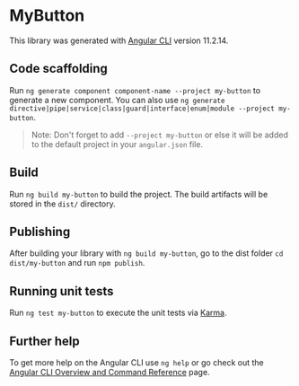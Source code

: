 # MyButton

This library was generated with [Angular CLI](https://github.com/angular/angular-cli) version 11.2.14.

## Code scaffolding

Run `ng generate component component-name --project my-button` to generate a new component. You can also use `ng generate directive|pipe|service|class|guard|interface|enum|module --project my-button`.
> Note: Don't forget to add `--project my-button` or else it will be added to the default project in your `angular.json` file. 

## Build

Run `ng build my-button` to build the project. The build artifacts will be stored in the `dist/` directory.

## Publishing

After building your library with `ng build my-button`, go to the dist folder `cd dist/my-button` and run `npm publish`.

## Running unit tests

Run `ng test my-button` to execute the unit tests via [Karma](https://karma-runner.github.io).

## Further help

To get more help on the Angular CLI use `ng help` or go check out the [Angular CLI Overview and Command Reference](https://angular.io/cli) page.
